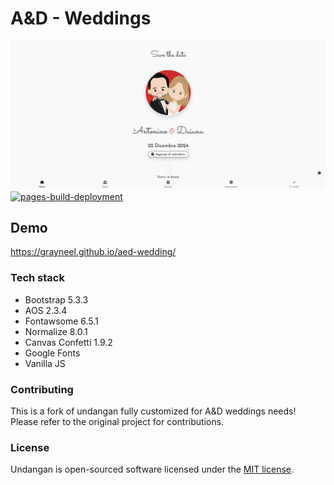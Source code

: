 # A&D - Weddings

![Thumbnail](/assets/images/banner.png)
[![pages-build-deployment](https://github.com/dewanakl/undangan/actions/workflows/pages/pages-build-deployment/badge.svg?branch=3.x)](https://github.com/dewanakl/undangan/actions/workflows/pages/pages-build-deployment)

## Demo

<https://grayneel.github.io/aed-wedding/>

### Tech stack

- Bootstrap 5.3.3
- AOS 2.3.4
- Fontawsome 6.5.1
- Normalize 8.0.1
- Canvas Confetti 1.9.2
- Google Fonts
- Vanilla JS

### Contributing

This is a fork of undangan fully customized for A&D weddings needs! Please refer to the original project for contributions.

### License

Undangan is open-sourced software licensed under the [MIT license](https://opensource.org/licenses/MIT).
